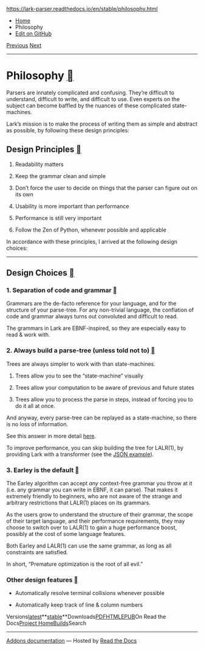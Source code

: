 https://lark-parser.readthedocs.io/en/stable/philosophy.html

- [Home](https://lark-parser.readthedocs.io/en/stable/index.html)
- Philosophy
- [Edit on GitHub](https://github.com/lark-parser/lark/blob/acfe33d943a1310f3ca26145eb2896bc5c4955c9/docs/philosophy.md)

[Previous](https://lark-parser.readthedocs.io/en/stable/index.html "Welcome to Lark’s documentation!") [Next](https://lark-parser.readthedocs.io/en/stable/features.html "Features")

* * *

# Philosophy [](https://lark-parser.readthedocs.io/en/stable/philosophy.html\#philosophy "Permalink to this heading")

Parsers are innately complicated and confusing. They’re difficult to understand, difficult to write, and difficult to use. Even experts on the subject can become baffled by the nuances of these complicated state-machines.

Lark’s mission is to make the process of writing them as simple and abstract as possible, by following these design principles:

## Design Principles [](https://lark-parser.readthedocs.io/en/stable/philosophy.html\#design-principles "Permalink to this heading")

1. Readability matters

2. Keep the grammar clean and simple

3. Don’t force the user to decide on things that the parser can figure out on its own

4. Usability is more important than performance

5. Performance is still very important

6. Follow the Zen of Python, whenever possible and applicable


In accordance with these principles, I arrived at the following design choices:

* * *

## Design Choices [](https://lark-parser.readthedocs.io/en/stable/philosophy.html\#design-choices "Permalink to this heading")

### 1\. Separation of code and grammar [](https://lark-parser.readthedocs.io/en/stable/philosophy.html\#separation-of-code-and-grammar "Permalink to this heading")

Grammars are the de-facto reference for your language, and for the structure of your parse-tree. For any non-trivial language, the conflation of code and grammar always turns out convoluted and difficult to read.

The grammars in Lark are EBNF-inspired, so they are especially easy to read & work with.

### 2\. Always build a parse-tree (unless told not to) [](https://lark-parser.readthedocs.io/en/stable/philosophy.html\#always-build-a-parse-tree-unless-told-not-to "Permalink to this heading")

Trees are always simpler to work with than state-machines.

1. Trees allow you to see the “state-machine” visually

2. Trees allow your computation to be aware of previous and future states

3. Trees allow you to process the parse in steps, instead of forcing you to do it all at once.


And anyway, every parse-tree can be replayed as a state-machine, so there is no loss of information.

See this answer in more detail [here](https://github.com/erezsh/lark/issues/4).

To improve performance, you can skip building the tree for LALR(1), by providing Lark with a transformer (see the [JSON example](https://github.com/erezsh/lark/blob/master/examples/json_parser.py)).

### 3\. Earley is the default [](https://lark-parser.readthedocs.io/en/stable/philosophy.html\#earley-is-the-default "Permalink to this heading")

The Earley algorithm can accept _any_ context-free grammar you throw at it (i.e. any grammar you can write in EBNF, it can parse). That makes it extremely friendly to beginners, who are not aware of the strange and arbitrary restrictions that LALR(1) places on its grammars.

As the users grow to understand the structure of their grammar, the scope of their target language, and their performance requirements, they may choose to switch over to LALR(1) to gain a huge performance boost, possibly at the cost of some language features.

Both Earley and LALR(1) can use the same grammar, as long as all constraints are satisfied.

In short, “Premature optimization is the root of all evil.”

### Other design features [](https://lark-parser.readthedocs.io/en/stable/philosophy.html\#other-design-features "Permalink to this heading")

- Automatically resolve terminal collisions whenever possible

- Automatically keep track of line & column numbers


Versions[latest](https://lark-parser.readthedocs.io/en/latest/philosophy.html)**[stable](https://lark-parser.readthedocs.io/en/stable/philosophy.html)**Downloads[PDF](https://lark-parser.readthedocs.io/_/downloads/en/stable/pdf/)[HTML](https://lark-parser.readthedocs.io/_/downloads/en/stable/htmlzip/)[EPUB](https://lark-parser.readthedocs.io/_/downloads/en/stable/epub/)On Read the Docs[Project Home](https://app.readthedocs.org/projects/lark-parser/?utm_source=lark-parser&utm_content=flyout)[Builds](https://app.readthedocs.org/projects/lark-parser/builds/?utm_source=lark-parser&utm_content=flyout)Search

* * *

[Addons documentation](https://docs.readthedocs.io/page/addons.html?utm_source=lark-parser&utm_content=flyout) ― Hosted by
[Read the Docs](https://about.readthedocs.com/?utm_source=lark-parser&utm_content=flyout)